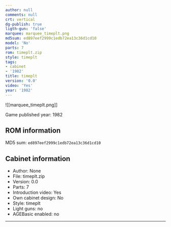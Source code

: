 ```yaml
---
author: null
comments: null
crt: vertical
dg-publish: true
ligth-gun: 'false'
marquee: marquee_timeplt.png
md5sum: ed897eef2999c1edb72ea13c36d1cd10
model: 'No'
parts: 7
rom: timeplt.zip
style: timeplt
tags:
- cabinet
- '1982'
title: timeplt
version: '0.0'
video: 'Yes'
year: '1982'
---
```


![[marquee_timeplt.png]]

Game published year: 1982

## ROM information

MD5 sum: `ed897eef2999c1edb72ea13c36d1cd10` 

## Cabinet information

- Author: None
- File: timeplt.zip
- Version: 0.0
- Parts: 7
- Introduction video: Yes
- Own cabinet design: No
- Style: timeplt
- Light guns: no
- AGEBasic enabled: no

---
